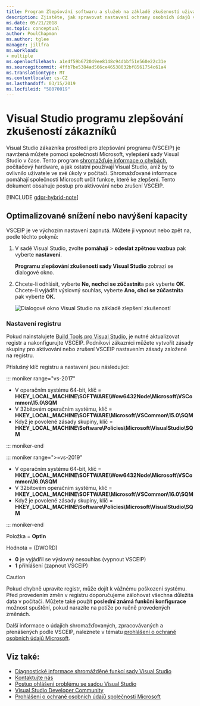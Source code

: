 ```yaml
---
title: Program Zlepšování softwaru a služeb na základě zkušeností uživatelů
description: Zjistěte, jak spravovat nastavení ochrany osobních údajů v sadě Visual Studio.
ms.date: 05/21/2018
ms.topic: conceptual
author: PoulChapman
ms.author: tglee
manager: jillfra
ms.workload:
- multiple
ms.openlocfilehash: a1e4f59b672049ee8148c94dbbf51e560e22c31e
ms.sourcegitcommit: 4ffb7be5384ad566ce46538032bf8561754c61a4
ms.translationtype: MT
ms.contentlocale: cs-CZ
ms.lasthandoff: 03/15/2019
ms.locfileid: "58070019"
---
```

# <a name="visual-studio-customer-experience-improvement-program"></a>Visual Studio programu zlepšování zkušeností zákazníků

Visual Studio zákazníka prostředí pro zlepšování programu (VSCEIP) je navržená můžete pomoci společnosti Microsoft, vylepšení sady Visual Studio v čase. Tento program [shromažďuje informace o chybách](../ide/diagnostic-data-collection.md), počítačový hardware, a jak ostatní používají Visual Studio, aniž by to ovlivnilo uživatele ve své úkoly v počítači. Shromažďované informace pomáhají společnosti Microsoft určit funkce, které ke zlepšení. Tento dokument obsahuje postup pro aktivování nebo zrušení VSCEIP.

[!INCLUDE [gdpr-hybrid-note](../misc/includes/gdpr-hybrid-note.md)]

## <a name="opt-in-or-out"></a>Optimalizované snížení nebo navýšení kapacity

VSCEIP je ve výchozím nastavení zapnutá. Můžete ji vypnout nebo zpět na, podle těchto pokynů:

1. V sadě Visual Studio, zvolte **pomáhají** > **odeslat zpětnou vazbu**a pak vyberte **nastavení**.

   **Programu zlepšování zkušeností sady Visual Studio** zobrazí se dialogové okno.

1. Chcete-li odhlásit, vyberte **Ne, nechci se zúčastnit**a pak vyberte **OK**. Chcete-li vyjádřit výslovný souhlas, vyberte **Ano, chci se zúčastnit**a pak vyberte **OK**.

   ![Dialogové okno Visual Studio na základě zlepšení zkušeností](media/experience-improvement-program.png)

### <a name="registry-settings"></a>Nastavení registru

Pokud nainstalujete [Build Tools pro Visual Studio](https://visualstudio.microsoft.com/downloads/#build-tools-for-visual-studio-2017), je nutné aktualizovat registr a nakonfigurujte VSCEIP. Podnikoví zákazníci můžete vytvořit zásady skupiny pro aktivování nebo zrušení VSCEIP nastavením zásady založené na registru.

Příslušný klíč registru a nastavení jsou následující:

::: moniker range="vs-2017"

- V operačním systému 64-bit, klíč = **HKEY_LOCAL_MACHINE\SOFTWARE\Wow6432Node\Microsoft\VSCommon\15.0\SQM**
- V 32bitovém operačním systému, klíč = **HKEY_LOCAL_MACHINE\SOFTWARE\Microsoft\VSCommon\15.0\SQM**
- Když je povolené zásady skupiny, klíč = **HKEY_LOCAL_MACHINE\Software\Policies\Microsoft\VisualStudio\SQM**

::: moniker-end

::: moniker range=">=vs-2019"

- V operačním systému 64-bit, klíč = **HKEY_LOCAL_MACHINE\SOFTWARE\Wow6432Node\Microsoft\VSCommon\16.0\SQM**
- V 32bitovém operačním systému, klíč = **HKEY_LOCAL_MACHINE\SOFTWARE\Microsoft\VSCommon\16.0\SQM**
- Když je povolené zásady skupiny, klíč = **HKEY_LOCAL_MACHINE\Software\Policies\Microsoft\VisualStudio\SQM**

::: moniker-end

Položka = **OptIn**

Hodnota = (DWORD)

- **0** je vyjádřil se výslovný nesouhlas (vypnout VSCEIP)
- **1** přihlášení (zapnout VSCEIP)

> [!CAUTION]
> Pokud chybně upravíte registr, může dojít k vážnému poškození systému. Před provedením změn v registru doporučujeme zálohovat všechna důležitá data v počítači. Můžete také použít **poslední známá funkční konfigurace** možnost spuštění, pokud narazíte na potíže po ručně provedených změnách.

Další informace o údajích shromažďovaných, zpracovávaných a přenášených podle VSCEIP, naleznete v tématu [prohlášení o ochraně osobních údajů Microsoft](https://privacy.microsoft.com/privacystatement).

## <a name="see-also"></a>Viz také:

* [Diagnostické informace shromážděné funkcí sady Visual Studio](diagnostic-data-collection.md)
* [Kontaktujte nás](../ide/talk-to-us.md)
* [Postup ohlášení problému se sadou Visual Studio](../ide/how-to-report-a-problem-with-visual-studio.md)
* [Visual Studio Developer Community](https://developercommunity.visualstudio.com/)
* [Prohlášení o ochraně osobních údajů společnosti Microsoft](https://privacy.microsoft.com/privacystatement)
